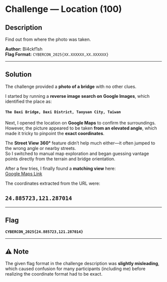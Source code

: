 # Challenge — Location (100)

## Description  
Find out from where the photo was taken.  

**Author:** Bl4ckf1sh  
**Flag Format:** `CYBERCON_2025{XX.XXXXXX,XX.XXXXXX}`  

---

## Solution  
The challenge provided a **photo of a bridge** with no other clues.  

I started by running a **reverse image search on Google Images**, which identified the place as:  

#### `The Daxi Bridge, Daxi District, Taoyuan City, Taiwan`

Next, I opened the location on **Google Maps** to confirm the surroundings.  
However, the picture appeared to be taken **from an elevated angle**, which made it tricky to pinpoint the **exact coordinates**.  

The **Street View 360°** feature didn’t help much either—it often jumped to the wrong angle or nearby streets.  
So I switched to manual map exploration and began guessing vantage points directly from the terrain and bridge orientation.  

After a few tries, I finally found a **matching view** here:  
 [Google Maps Link](https://www.google.com/maps/@24.885723,121.287014,3a,75.3y,266.61h,79.87t/data=!3m11!1e1!3m9!1sCIHM0ogKEICAgID4xInxLQ!2e10!3e11!6shttps:%2F%2Flh3.googleusercontent.com%2Fgpms-cs-s%2FAB8u6HZH-kUb5jZ_FvAPITSGfXvpaQDGcUaNKkh7edAbpx2Gq4tnwF1aWp5gB17WbKaYBrayVVF7MNNx4SE_fUaSsF5bXQsQNt-RP1_3CTicL-mJ1bNivWV8hv_kPNiotEtpdGGFKIU%3Dw900-h600-k-no-pi10.126610639919974-ya46.61378027072317-ro0-fo100!7i10240!8i5120!9m2!1b1!2i27!5m1!1e1?entry=ttu)  

The coordinates extracted from the URL were:  
## `24.885723,121.287014`


---

## Flag  
**`CYBERCON_2025{24.885723,121.287014}`**

---

## ⚠️ Note  
The given flag format in the challenge description was **slightly misleading**,  
which caused confusion for many participants (including me) before realizing the coordinate format had to be exact.  

